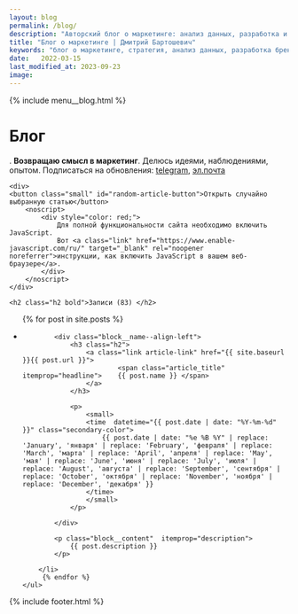 ```yaml
---
layout: blog
permalink: /blog/
description: "Авторский блог о маркетинге: анализ данных, разработка и развитие брендов, изучение актуальных трендов и управление проектами. Экспертные советы, статьи и инсайты." 
title: "Блог о маркетинге | Дмитрий Бартошевич"
keywords: "блог о маркетинге, стратегия, анализ данных, разработка брендов, управление брендами, антикризисный маркетинг, консультант по маркетингу, Дмитрий Бартошевич, советы по маркетингу, статьи о маркетинге"
date:   2022-03-15
last_modified_at: 2023-09-23
image:
---
```



<div class="body__container">
  
  {% include menu__blog.html %}

<main class="section__content row-gap--l">
       


<div class="intro max-width-text"><h1 class="inline bold">Блог</h1>. <strong>Возвращаю смысл в&nbsp;маркетинг</strong>. Делюсь идеями, наблюдениями, опытом. Подписаться на&nbsp;обновления: <a class="link" href="https://t.me/+OuzxNOZg-g44ZjYy">telegram</a>, <a class="link" href="https://eepurl.com/cmkKcz">эл.почта</a> 

    <div>        
    <button class="small" id="random-article-button">Открыть случайно выбранную статью</button>
        <noscript>
            <div style="color: red;">
                Для полной функциональности сайта необходимо включить JavaScript. 
                Вот <a class="link" href="https://www.enable-javascript.com/ru/" target="_blank" rel="noopener noreferrer">инструкции, как включить JavaScript в вашем веб-браузере</a>.
            </div>
        </noscript>
    </div>
</div>



<div class="full-bleed row-gap--l" id="all-posts" itemscope itemtype="http://schema.org/Blog">
    <meta itemprop="name" content="Блог о маркетинге | Дмитрий Бартошевич">
    <meta itemprop="description" content="Блог Дмитрия Бартошевича о маркетинге, делюсь идеями, наблюдениями, опытом">

    <h2 class="h2 bold">Записи (83) </h2>

  
<ul class="row-gap--xl list-reset">
		{% for post in site.posts %}
		<li class="block__item" itemscope itemtype="http://schema.org/BlogPosting">           
            <meta itemprop="datePublished" content="{{ post.date }}">
            <meta itemprop="dateModified" content="{{ post.last_modified_at }}">           
            <div itemprop="author" itemscope itemtype="http://schema.org/Person">
                <meta itemprop="name" content="Дмитрий Бартошевич">
                <meta itemprop="jobTitle" content="консультант по маркетингу и стратегии">
                <meta itemprop="description" content="Помогаю компаниям развивать свои бренды. Опираясь на исследования и анализ данных, разрабатываю план необходимых действий. Обеспечиваю контроль за реализацией и слежу за результатами каждого проекта, чтобы добиться согласованных с клиентом целей. ">
                <meta itemprop="email" content="dmitry@bartoshevich">
                <link itemprop="sameAs" href="https://bartoshevich.by/">
                <link itemprop="sameAs" href="https://www.linkedin.com/in/bartoshevich">
                <link itemprop="sameAs" href="https://www.facebook.com/bartoshevichby/">
                <link itemprop="sameAs" href="https://twitter.com/dbartoshevich">
                <link itemprop="sameAs" href="https://t.me/MeaningfulMarketing">                
                <link itemprop="image" href="/assets/images/main/bartoshevich@16x9.jpg">
                <link itemprop="image" href="/assets/images/main/bartoshevich@4x3.jpg">
                <link itemprop="image" href="/assets/images/main/bartoshevich@1x1.jpg">
            </div>

            <div class="block__name--align-left">
                <h3 class="h2">
                    <a class="link article-link" href="{{ site.baseurl }}{{ post.url }}">							
                            <span class="article_title" itemprop="headline">	{{ post.name }} </span> 
                    </a>
                </h3>

                <p>
                    <small>
                    <time  datetime="{{ post.date | date: "%Y-%m-%d" }}" class="secondary-color"> 						
                        {{ post.date | date: "%e %B %Y" | replace: 'January', 'января' | replace: 'February', 'февраля' | replace: 'March', 'марта' | replace: 'April', 'апреля' | replace: 'May', 'мая' | replace: 'June', 'июня' | replace: 'July', 'июля' | replace: 'August', 'августа' | replace: 'September', 'сентября' | replace: 'October', 'октября' | replace: 'November', 'ноября' | replace: 'December', 'декабря' }}				
                    </time> 
                    </small>
                </p>
            
            </div>
                       
            <p class="block__content"  itemprop="description">
                {{ post.description }}
            </p>
				
		</li>
		 {% endfor %}
	</ul>
 </div>

</main>

{% include footer.html %}
</div>



